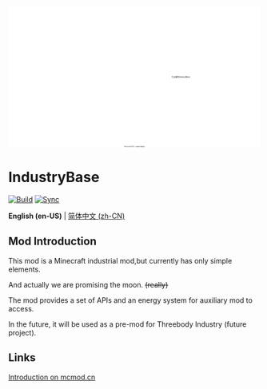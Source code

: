 ![Icon](/readme/logo.svg)

# IndustryBase

[![Build](https://github.com/BinZhengStudio/IndustryBase/actions/workflows/build-and-release.yml/badge.svg)](https://github.com/BinZhengStudio/IndustryBase/actions/workflows/build-and-release.yml)
[![Sync](https://github.com/BinZhengStudio/IndustryBase/actions/workflows/gitee-sync.yml/badge.svg)](https://github.com/BinZhengStudio/IndustryBase/actions/workflows/gitee-sync.yml)

**English (en-US)** | [简体中文 (zh-CN)](/README.zh-CN.md)

## Mod Introduction

This mod is a Minecraft industrial mod,but currently has only simple elements.

And actually we are promising the moon. ~~(really)~~

The mod provides a set of APIs and an energy system for auxiliary mod to access.

In the future, it will be used as a pre-mod for Threebody Industry (future project).

## Links

[Introduction on mcmod.cn](https://www.mcmod.cn/class/10791.html)
